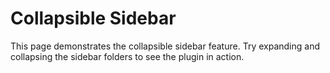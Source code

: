 # Collapsible Sidebar

This page demonstrates the collapsible sidebar feature. Try expanding and collapsing the sidebar folders to see the plugin in action.
